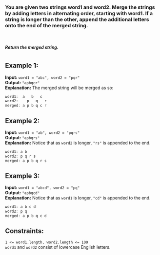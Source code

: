 ### You are given two strings word1 and word2. Merge the strings by adding letters in alternating order, starting with word1. If a string is longer than the other, append the additional letters onto the end of the merged string.

<br>

#### _Return the merged string._

#

## Example 1:

**Input:** `word1 = "abc", word2 = "pqr"`  
**Output:** `"apbqcr"`  
**Explanation:** The merged string will be merged as so:

```typescript
word1:  a   b   c
word2:    p   q   r
merged: a p b q c r
```

## Example 2:

**Input:** `word1 = "ab", word2 = "pqrs"`  
**Output:** `"apbqrs"`  
**Explanation:** Notice that as `word2` is longer, `"rs"` is appended to the end.

```typescript
word1: a b
word2: p q r s
merged: a p b q r s
```

## Example 3:

**Input:** `word1 = "abcd", word2 = "pq"`  
**Output:** `"apbqcd"`  
**Explanation:** Notice that as `word1` is longer, `"cd"` is appended to the end.

```typescript
word1: a b c d
word2: p q
merged: a p b q c d
```

## Constraints:

`1 <= word1.length, word2.length <= 100`  
`word1` and `word2` consist of lowercase English letters.
